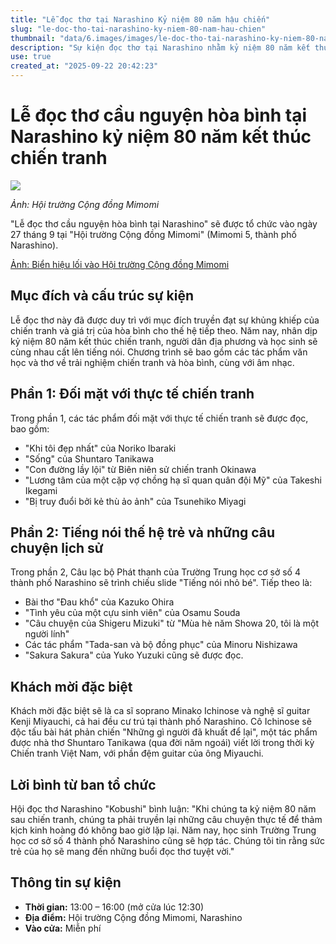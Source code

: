 ```yaml
---
title: "Lễ đọc thơ tại Narashino Kỷ niệm 80 năm hậu chiến"
slug: "le-doc-tho-tai-narashino-ky-niem-80-nam-hau-chien"
thumbnail: "data/6.images/images/le-doc-tho-tai-narashino-ky-niem-80-nam-hau-chien.webp"
description: "Sự kiện đọc thơ tại Narashino nhằm kỷ niệm 80 năm kết thúc chiến tranh, truyền đạt sự khủng khiếp của chiến tranh và giá trị hòa bình cho thế hệ mai sau, với sự góp mặt của học sinh và nghệ sĩ đặc biệt, bao gồm bài hát phản chiến về Chiến tranh Việt Nam."
use: true
created_at: "2025-09-22 20:42:23"
---
```


# Lễ đọc thơ cầu nguyện hòa bình tại Narashino kỷ niệm 80 năm kết thúc chiến tranh

![](/images/20250922-00000043-minkei-000-1-view.webp)

*Ảnh: Hội trường Cộng đồng Mimomi*

"Lễ đọc thơ cầu nguyện hòa bình tại Narashino" sẽ được tổ chức vào ngày 27 tháng 9 tại "Hội trường Cộng đồng Mimomi" (Mimomi 5, thành phố Narashino).

[Ảnh: Biển hiệu lối vào Hội trường Cộng đồng Mimomi](https://narashino.keizai.biz/photoflash/1921/)

## Mục đích và cấu trúc sự kiện

Lễ đọc thơ này đã được duy trì với mục đích truyền đạt sự khủng khiếp của chiến tranh và giá trị của hòa bình cho thế hệ tiếp theo. Năm nay, nhân dịp kỷ niệm 80 năm kết thúc chiến tranh, người dân địa phương và học sinh sẽ cùng nhau cất lên tiếng nói. Chương trình sẽ bao gồm các tác phẩm văn học và thơ về trải nghiệm chiến tranh và hòa bình, cùng với âm nhạc.

## Phần 1: Đối mặt với thực tế chiến tranh

Trong phần 1, các tác phẩm đối mặt với thực tế chiến tranh sẽ được đọc, bao gồm:
*   "Khi tôi đẹp nhất" của Noriko Ibaraki
*   "Sống" của Shuntaro Tanikawa
*   "Con đường lầy lội" từ Biên niên sử chiến tranh Okinawa
*   "Lương tâm của một cặp vợ chồng hạ sĩ quan quân đội Mỹ" của Takeshi Ikegami
*   "Bị truy đuổi bởi kẻ thù ảo ảnh" của Tsunehiko Miyagi

## Phần 2: Tiếng nói thế hệ trẻ và những câu chuyện lịch sử

Trong phần 2, Câu lạc bộ Phát thanh của Trường Trung học cơ sở số 4 thành phố Narashino sẽ trình chiếu slide "Tiếng nói nhỏ bé". Tiếp theo là:
*   Bài thơ "Đau khổ" của Kazuko Ohira
*   "Tình yêu của một cựu sinh viên" của Osamu Souda
*   "Câu chuyện của Shigeru Mizuki" từ "Mùa hè năm Showa 20, tôi là một người lính"
*   Các tác phẩm "Tada-san và bộ đồng phục" của Minoru Nishizawa
*   "Sakura Sakura" của Yuko Yuzuki cũng sẽ được đọc.

## Khách mời đặc biệt

Khách mời đặc biệt sẽ là ca sĩ soprano Minako Ichinose và nghệ sĩ guitar Kenji Miyauchi, cả hai đều cư trú tại thành phố Narashino. Cô Ichinose sẽ độc tấu bài hát phản chiến "Những gì người đã khuất để lại", một tác phẩm được nhà thơ Shuntaro Tanikawa (qua đời năm ngoái) viết lời trong thời kỳ Chiến tranh Việt Nam, với phần đệm guitar của ông Miyauchi.

## Lời bình từ ban tổ chức

Hội đọc thơ Narashino "Kobushi" bình luận: "Khi chúng ta kỷ niệm 80 năm sau chiến tranh, chúng ta phải truyền lại những câu chuyện thực tế để thảm kịch kinh hoàng đó không bao giờ lặp lại. Năm nay, học sinh Trường Trung học cơ sở số 4 thành phố Narashino cũng sẽ hợp tác. Chúng tôi tin rằng sức trẻ của họ sẽ mang đến những buổi đọc thơ tuyệt vời."

## Thông tin sự kiện

*   **Thời gian:** 13:00 – 16:00 (mở cửa lúc 12:30)
*   **Địa điểm:** Hội trường Cộng đồng Mimomi, Narashino
*   **Vào cửa:** Miễn phí
